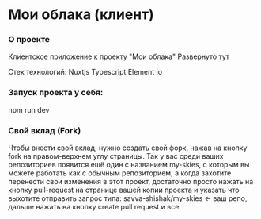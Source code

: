# Мои облака (клиент)

### О проекте
Клиентское приложение к проекту "Мои облака"
Развернуто [тут](https://my-skies-client-5b66chm9n-sshishak.vercel.app/ "тут")

Стек технологий:
Nuxtjs
Typescript
Element io

### Запуск проекта у себя:

npm run dev

### Свой вклад (Fork)
Чтобы внести свой вклад, нужно создать свой форк, нажав на кнопку fork на правом-верхнем углу страницы. Так у вас среди ваших репозиториев появится ещё один с названием my-skies, с которым вы можете работать как с обычным репозиторием, а когда захотите перенести свои изменения в этот проект, достаточно просто нажать на кнопку pull-request на странице вашей копии проекта и указать что выхотите отправить запрос типа:
savva-shishak/my-skies <- ваш репо,
дальше нажать на кнопку create pull request и все
